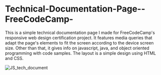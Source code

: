 # Technical-Documentation-Page--FreeCodeCamp-
This is a simple technical documentation page I made for FreeCodeCamp's responsive web design certification project. It features media queries that adapt the page's
elements to fit the screen according to the device screen size. Other than that, it gives info on javascript, java, and object oriented programming with code samples.
The layout is a simple design using HTML and CSS. 

![JS_tech_document](https://repository-images.githubusercontent.com/639565026/393e6149-97f5-477e-ba4a-0abc38d385a1)
